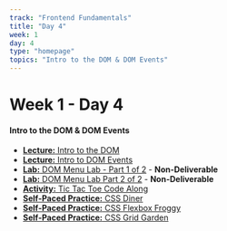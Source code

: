 ```yaml
---
track: "Frontend Fundamentals"
title: "Day 4"
week: 1
day: 4
type: "homepage"
topics: "Intro to the DOM & DOM Events" 
---
```



# Week 1 - Day 4

#### Intro to the DOM & DOM Events
- [**Lecture:** Intro to the DOM](/frontend-fundamentals/week-1/day-4/lecture-materials/intro-to-the-dom/)
- [**Lecture:** Intro to DOM Events](/frontend-fundamentals/week-1/day-4/lecture-materials/intro-to-dom-events/)
- [**Lab:** DOM Menu Lab - Part 1 of 2](/frontend-fundamentals/week-1/day-4/labs/dom-menu-lab-part-1/) - **Non-Deliverable**
- [**Lab:** DOM Menu Lab Part 2 of 2](/frontend-fundamentals/week-1/day-4/labs/dom-menu-lab-part-2/) - **Non-Deliverable**
- [**Activity:** Tic Tac Toe Code Along](/frontend-fundamentals/week-1/day-4/labs/tic-tac-toe-code-weekend/)
- <a href="https://flukeout.github.io/" target="_blank" rel="noopener noreferrer">**Self-Paced Practice:** CSS Diner</a>
- <a href="https://flexboxfroggy.com/" target="_blank" rel="noopener noreferrer">**Self-Paced Practice:** CSS Flexbox Froggy</a>
- <a href="https://cssgridgarden.com/" target="_blank" rel="noopener noreferrer">**Self-Paced Practice:** CSS Grid Garden</a>


